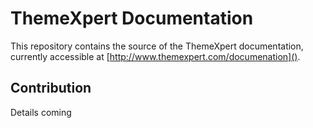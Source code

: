 ThemeXpert Documentation
========================
This repository contains the source of the ThemeXpert documentation, currently accessible at [http://www.themexpert.com/documenation]().

Contribution
-----------
Details coming
